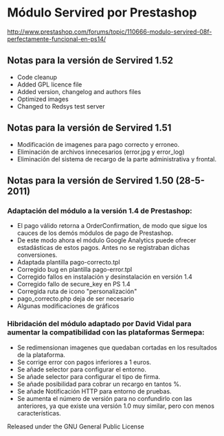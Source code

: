 # Módulo Servired por Prestashop

http://www.prestashop.com/forums/topic/110666-modulo-servired-08f-perfectamente-funcional-en-ps14/

## Notas para la versión de Servired 1.52

* Code cleanup
* Added GPL licence file 
* Added version, changelog and authors files
* Optimized images
* Changed to Redsys test server

## Notas para la versión de Servired 1.51

* Modificación de imagenes para pago correcto y erroneo.
* Eliminación de archivos innecesarios (error.jpg y error_log)
* Eliminación del sistema de recargo de la parte administrativa y frontal.

## Notas para la versión de Servired 1.50 (28-5-2011)

### Adaptación del módulo a la versión 1.4 de Prestashop:

* El pago válido retorna a OrderConfirmation, de modo que sigue los cauces de los demós módulos de pago de Prestashop.
* De este modo ahora el módulo Google Analytics puede ofrecer estadásticas de estos pagos. Antes no se registraban dichas conversiones.
* Adaptada plantilla pago-correcto.tpl
* Corregido bug en plantilla pago-error.tpl
* Corregido fallos en instalación y desinstalación en versión 1.4
* Corregido fallo de secure_key en PS 1.4
* Corregida ruta de icono "personalización"
* pago_correcto.php deja de ser necesario
* Algunas modificaciones de gráficos

### Hibridación del módulo adaptado por David Vidal para aumentar la compatibilidad con las plataformas Sermepa:
* Se redimensionan imagenes que quedaban cortadas en los resultados de la plataforma.
* Se corrige error con pagos inferiores a 1 euros.
* Se añade selector para configurar el entorno.
* Se añade selector para configurar el tipo de firma.
* Se añade posibilidad para cobrar un recargo en tantos %.
* Se añade Notificación HTTP para entorno de pruebas.
* Se aumenta el número de versión para no confundirlo con las anteriores, ya que existe una versión 1.0 muy similar, pero con menos características.

Released under the GNU General Public License